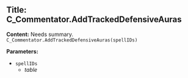 ## Title: C_Commentator.AddTrackedDefensiveAuras

**Content:**
Needs summary.
`C_Commentator.AddTrackedDefensiveAuras(spellIDs)`

**Parameters:**
- `spellIDs`
  - *table*